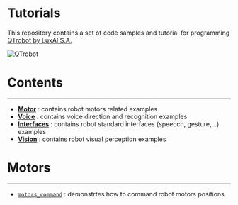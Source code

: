 # Tutorials
This repository contains a set of code samples and tutorial for programming [QTrobot by LuxAI S.A.](http://luxai.com/qtrobot-for-research/#hardware)

![QTrobot](http://luxai.com/wp-content/uploads/2019/08/QT_prod198_clipped_rev_1-801x1024-450x575.png)

# Contents
---

* [**Motor**](#Motor) : contains robot motors related examples
* [**Voice**](#Voice) : contains voice direction and recognition examples
* [**Interfaces**](#Interfaces) : contains robot standard interfaces (speecch, gesture,...) examples   
* [**Vision**](#Vision) : contains robot visual perception examples

# Motors
---
* [`motors_command`](#Motor) : demonstrtes how to command robot motors positions
